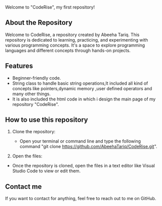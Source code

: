 Welcome to "CodeRise", my first repository!

## About the Repository

Welcome to CodeRise, a repository created by Abeeha Tariq. This repository is dedicated to learning, practicing, and experimenting with various programming concepts. It's a space to explore programming languages and different concepts through hands-on projects.

## Features

- Beginner-friendly code.
- String class to handle basic string operations,It included all kind of concepts like pointers,dynamic memory ,user defined operators and many other things.
- It is also included the html code in which i design the main page of my repository "CodeRise".


## How to use this repository

1. Clone the repository:
   - Open your terminal or command line and type the following command "git clone https://github.com/AbeehaTariq/CodeRise.git".

2. Open the files:

  - Once the repository is cloned, open the files in a text editor like Visual Studio Code to view or edit them.

## Contact me

If you want to contact for anything, feel free to reach out to me on GitHub.
